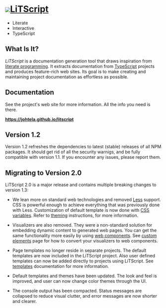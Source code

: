 
# [![](docs/images/favicon.png)LiTScript](https://johtela.github.io/litscript)

* Literate 
* Interactive 
* TypeScript

## What Is It?

_LiTScript_ is a documentation generation tool that draws inspiration
from [literate programming][]. It extracts documentation from [TypeScript][] 
projects and produces feature-rich web sites. Its goal is to make creating
and maintaining project documentation as effortless as possible.

## Documentation

See the project's web site for more information. All the info you need is
there.

**<https://johtela.github.io/litscript>**

## Version 1.2

Version 1.2 refreshes the dependencies to latest (stable) releases of all
NPM packages. It should get rid of all the security warnigs, and be fully 
compatible with version 1.1. If you encounter any issues, please report them.

## Migrating to Version 2.0

LiTScript 2.0 is a major release and contains multiple breaking changes to
version 1.3:

 *  We lean more on standard web technologies and removed [Less][] support. CSS
    is powerful enough to achieve everything that was previously done with Less.
    Customization of default template is now done with [CSS variables][]. Refer 
    to [theming][] instructions, for more information.

 *  Visualizers are also removed. They were a non-standard solution for 
    embedding dynamic content to generated web pages. You can get the same 
    functionality more easily by using [web components][]. See 
    [custom elements][] page for how to convert your visualizers to web 
    components.

 *  Page templates no longer reside in separate projects. The default templates 
    are now included in the LiTScript project. Also user defined templates can 
    now be added directly to projects using LiTScript. See [templates][] 
    documentation for more information.

 *  Default templates and themes have been updated. The look and feel is
    improved, and user can now change color themes through the UI.

 *  The console output has been compacted. Status messages are collapsed to
    reduce visual clutter, and error messages are now shorter and clearer.

[literate programming]: https://en.wikipedia.org/wiki/Literate_programming
[TypeScript]: http://www.typescriptlang.org
[markdown]: https://commonmark.org/
[wiki]: https://guides.github.com/features/wikis/
[LeSS]: http://lesscss.org/
[CSS variables]: https://developer.mozilla.org/en-US/docs/Web/CSS/Using_CSS_custom_properties
[theming]: https://johtela.github.io/litscript/site/styles/theme.html
[web components]: https://developer.mozilla.org/en-US/docs/Web/API/Web_components
[custom elements]: https://johtela.github.io/litscript/src/custom-elem.html
[templates]: https://johtela.github.io/litscript/src/templates/template.html